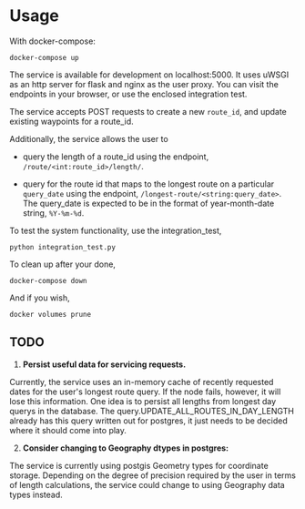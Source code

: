 # Usage

With docker-compose:
```
docker-compose up
```
The service is available for development on localhost:5000. It uses uWSGI as an http server for flask and nginx as the user proxy. You can visit the endpoints in your browser, or use the enclosed integration test.

The service accepts POST requests to create a new ```route_id```, and update existing waypoints for a route_id.

Additionally, the service allows the user to

* query the length of a route_id using the endpoint, ```/route/<int:route_id>/length/```.

* query for the route id that maps to the longest route on a particular ```query_date``` using the endpoint, ```/longest-route/<string:query_date>```.
The query_date is expected to be in the format of year-month-date string, ```%Y-%m-%d```.

To test the system functionality, use the integration_test,
```
python integration_test.py
```

To clean up after your done,

```
docker-compose down
```

And if you wish,

```
docker volumes prune
```

## TODO

1. **Persist useful data for servicing requests.**

  Currently, the service uses an in-memory cache of recently requested dates for the user's longest route query. If the node fails, however, it will lose this information. One idea is to persist all lengths from longest day querys in the database. The query.UPDATE_ALL_ROUTES_IN_DAY_LENGTH already
  has this query written out for postgres, it just needs to be decided where it should come into play.

2. **Consider changing to Geography dtypes in postgres:**

  The service is currently using postgis Geometry types for coordinate storage. Depending on the degree of precision required by the user in terms of length calculations, the service could change to using Geography data types instead.

